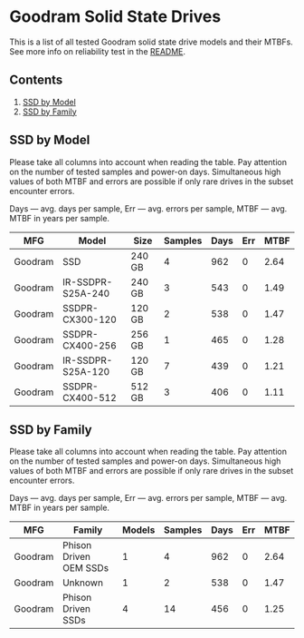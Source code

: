 Goodram Solid State Drives
==========================

This is a list of all tested Goodram solid state drive models and their MTBFs. See
more info on reliability test in the [README](https://github.com/linuxhw/EnterpriseDrive).

Contents
--------

1. [ SSD by Model  ](#ssd-by-model)
2. [ SSD by Family ](#ssd-by-family)

SSD by Model
------------

Please take all columns into account when reading the table. Pay attention on the
number of tested samples and power-on days. Simultaneous high values of both MTBF
and errors are possible if only rare drives in the subset encounter errors.

Days — avg. days per sample,
Err  — avg. errors per sample,
MTBF — avg. MTBF in years per sample.

| MFG       | Model              | Size   | Samples | Days  | Err   | MTBF   |
|-----------|--------------------|--------|---------|-------|-------|--------|
| Goodram   | SSD                | 240 GB | 4       | 962   | 0     | 2.64   |
| Goodram   | IR-SSDPR-S25A-240  | 240 GB | 3       | 543   | 0     | 1.49   |
| Goodram   | SSDPR-CX300-120    | 120 GB | 2       | 538   | 0     | 1.47   |
| Goodram   | SSDPR-CX400-256    | 256 GB | 1       | 465   | 0     | 1.28   |
| Goodram   | IR-SSDPR-S25A-120  | 120 GB | 7       | 439   | 0     | 1.21   |
| Goodram   | SSDPR-CX400-512    | 512 GB | 3       | 406   | 0     | 1.11   |

SSD by Family
-------------

Please take all columns into account when reading the table. Pay attention on the
number of tested samples and power-on days. Simultaneous high values of both MTBF
and errors are possible if only rare drives in the subset encounter errors.

Days — avg. days per sample,
Err  — avg. errors per sample,
MTBF — avg. MTBF in years per sample.

| MFG       | Family                 | Models | Samples | Days  | Err   | MTBF   |
|-----------|------------------------|--------|---------|-------|-------|--------|
| Goodram   | Phison Driven OEM SSDs | 1      | 4       | 962   | 0     | 2.64   |
| Goodram   | Unknown                | 1      | 2       | 538   | 0     | 1.47   |
| Goodram   | Phison Driven SSDs     | 4      | 14      | 456   | 0     | 1.25   |

